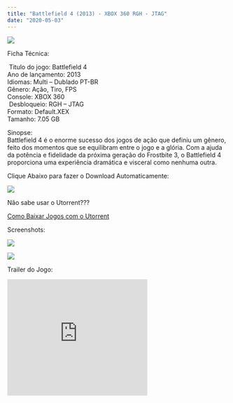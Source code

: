 ```yaml
---
title: "Battlefield 4 (2013) - XBOX 360 RGH - JTAG"
date: "2020-05-03"
---
```


[![](https://1.bp.blogspot.com/-mR2iL5GwUi0/Xq8fQahHVKI/AAAAAAAAGGk/7Yx2Yv_6sr0sb8QMDS2RrqYlCjwPWOm0gCLcBGAsYHQ/s320/t11002.battlefield-4-multiregion-free2dvdsxdg3imars-213x300.jpg)](https://1.bp.blogspot.com/-mR2iL5GwUi0/Xq8fQahHVKI/AAAAAAAAGGk/7Yx2Yv_6sr0sb8QMDS2RrqYlCjwPWOm0gCLcBGAsYHQ/s1600/t11002.battlefield-4-multiregion-free2dvdsxdg3imars-213x300.jpg)

Ficha Técnica:

 Titulo do jogo: Battlefield 4  
Ano de lançamento: 2013  
Idiomas: Multi – Dublado PT-BR  
Gênero: Ação, Tiro, FPS  
Console: XBOX 360  
 Desbloqueio: RGH – JTAG  
Formato: Default.XEX  
Tamanho: 7.05 GB

Sinopse:  
Battlefield 4 é o enorme sucesso dos jogos de ação que definiu um gênero, feito dos momentos que se equilibram entre o jogo e a glória. Com a ajuda da potência e fidelidade da próxima geração do Frostbite 3, o Battlefield 4 proporciona uma experiência dramática e visceral como nenhuma outra.

Clique Abaixo para fazer o Download Automaticamente:

[![](https://1.bp.blogspot.com/-ZiyKr4TPKHg/XqoHsQG1YpI/AAAAAAAAFU0/2TSF5tAU16YCRCDeI6UL7VZxWtpmWQ_cQCPcBGAYYCw/s1600/MAGNET-LINK-300x77.png)](https://zee.gl/VHWs)

Não sabe usar o Utorrent???

[Como Baixar Jogos com o Utorrent](https://ultragames-torrents.blogspot.com/2020/04/como-baixar-jogos-com-o-utorrent.html)

Screenshots:

[![](https://1.bp.blogspot.com/-c7k_2UCgbOE/Xq8gNeenFTI/AAAAAAAAGGw/UmfOypa_fYkYBXdlUssX5XshYc6b7Ur-wCLcBGAsYHQ/s400/1412656_3651112732938_138665584_o.jpg)](https://1.bp.blogspot.com/-c7k_2UCgbOE/Xq8gNeenFTI/AAAAAAAAGGw/UmfOypa_fYkYBXdlUssX5XshYc6b7Ur-wCLcBGAsYHQ/s1600/1412656_3651112732938_138665584_o.jpg)

[![](https://1.bp.blogspot.com/-dhcthh-rBM4/Xq8gOCTtJVI/AAAAAAAAGG0/UGq0N0UnP1IpdKIWA3EUmk9B6GPaMhsdACLcBGAsYHQ/s400/battlefield-4-dublado-pt-br-ps3-digital-D_NQ_NP_686311-MLB20547168098_012016-F.jpg)](https://1.bp.blogspot.com/-dhcthh-rBM4/Xq8gOCTtJVI/AAAAAAAAGG0/UGq0N0UnP1IpdKIWA3EUmk9B6GPaMhsdACLcBGAsYHQ/s1600/battlefield-4-dublado-pt-br-ps3-digital-D_NQ_NP_686311-MLB20547168098_012016-F.jpg)

Trailer do Jogo:

<iframe width="320" height="266" class="YOUTUBE-iframe-video" data-thumbnail-src="https://i.ytimg.com/vi/sclTMEd7JN8/0.jpg" src="https://www.youtube.com/embed/sclTMEd7JN8?feature=player_embedded" frameborder="0" allowfullscreen></iframe>
